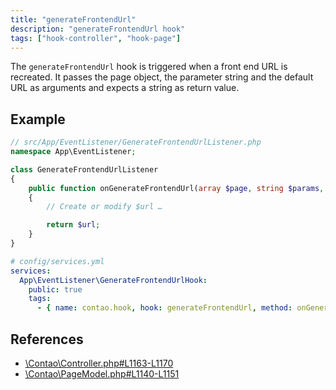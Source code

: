 ```yaml
---
title: "generateFrontendUrl"
description: "generateFrontendUrl hook"
tags: ["hook-controller", "hook-page"]
---
```


The `generateFrontendUrl` hook is triggered when a front end URL is recreated. 
It passes the page object, the parameter string and the default URL as arguments 
and expects a string as return value.

## Example

```php
// src/App/EventListener/GenerateFrontendUrlListener.php
namespace App\EventListener;

class GenerateFrontendUrlListener
{
    public function onGenerateFrontendUrl(array $page, string $params, string $url): string
    {
        // Create or modify $url …

        return $url;
    }
}
```

```yml
# config/services.yml
services:
  App\EventListener\GenerateFrontendUrlHook:
    public: true
    tags:
      - { name: contao.hook, hook: generateFrontendUrl, method: onGenerateFrontendUrl }
```

## References

* [\Contao\Controller.php#L1163-L1170](https://github.com/contao/contao/blob/4.7.6/core-bundle/src/Resources/contao/library/Contao/Controller.php#L1163-L1170)
* [\Contao\PageModel.php#L1140-L1151](https://github.com/contao/contao/blob/4.7.6/core-bundle/src/Resources/contao/models/PageModel.php#L1140-L1151)
